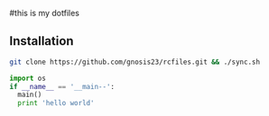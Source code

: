 #this is my dotfiles

## Installation

```bash
git clone https://github.com/gnosis23/rcfiles.git && ./sync.sh
```


```python
import os
if __name__ == '__main--':
  main()
  print 'hello world'
```

